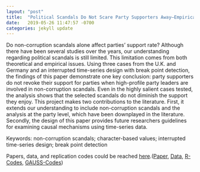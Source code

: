 ```yaml
---
layout: "post"
title:  "Political Scandals Do Not Scare Party Supporters Away–Empirical Evidence from An Interrupted Time-Series Design and Break Point Detection"
date:   2019-05-26 11:47:57 -0700
categories: jekyll update
---
```

Do non-corruption scandals alone affect parties’ support rate? Although there have been several studies over the years, our understanding regarding political scandals is still limited. This limitation comes from both theoretical and empirical issues. Using three cases from the U.K. and Germany and an interrupted time-series design with break point detection, the findings of this paper demonstrate one key conclusion: party supporters do not revoke their support for parties when high-profile party leaders are involved in non-corruption scandals. Even in the highly salient cases tested, the analysis shows that the selected scandals do not diminish the support they enjoy. This project makes two contributions to the literature. First, it extends our understanding to include non-corruption scandals and the analysis at the party level, which have been downplayed in the literature. Secondly, the design of this paper provides future researchers guidelines for examining causal mechanisms using time-series data.

Keywords: non-corruption scandals; character-based values; interrupted time-series design; break point detection

Papers, data, and replication codes could be reached [here](https://github.com/tzuliu/Do-Scandals-Matter-An-Interrupted-Time-Series-Design-on-Three-Cases "1st project").([Paper](https://github.com/tzuliu/Do-Scandals-Matter-An-Interrupted-Time-Series-Design-on-Three-Cases/tree/master/Paper "paper"), [Data](https://github.com/tzuliu/Do-Scandals-Matter-An-Interrupted-Time-Series-Design-on-Three-Cases/tree/master/Data "data"), [R-Codes](https://github.com/tzuliu/Do-Scandals-Matter-An-Interrupted-Time-Series-Design-on-Three-Cases/tree/master/R%20Files "rcode"), [GAUSS-Codes](https://github.com/tzuliu/Do-Scandals-Matter-An-Interrupted-Time-Series-Design-on-Three-Cases/tree/master/GAUSS "gausscode"))
